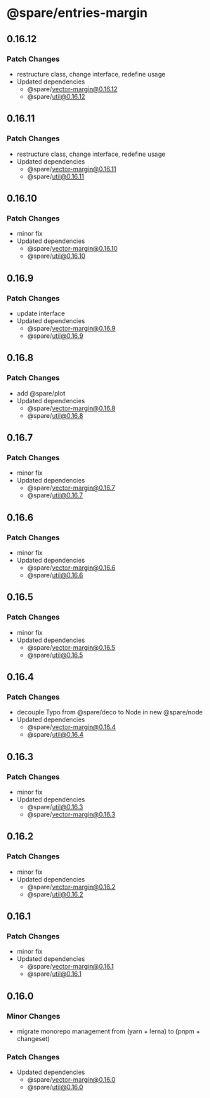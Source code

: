 # @spare/entries-margin

## 0.16.12

### Patch Changes

- restructure class, change interface, redefine usage
- Updated dependencies
  - @spare/vector-margin@0.16.12
  - @spare/util@0.16.12

## 0.16.11

### Patch Changes

- restructure class, change interface, redefine usage
- Updated dependencies
  - @spare/vector-margin@0.16.11
  - @spare/util@0.16.11

## 0.16.10

### Patch Changes

- minor fix
- Updated dependencies
  - @spare/vector-margin@0.16.10
  - @spare/util@0.16.10

## 0.16.9

### Patch Changes

- update interface
- Updated dependencies
  - @spare/vector-margin@0.16.9
  - @spare/util@0.16.9

## 0.16.8

### Patch Changes

- add @spare/plot
- Updated dependencies
  - @spare/vector-margin@0.16.8
  - @spare/util@0.16.8

## 0.16.7

### Patch Changes

- minor fix
- Updated dependencies
  - @spare/vector-margin@0.16.7
  - @spare/util@0.16.7

## 0.16.6

### Patch Changes

- minor fix
- Updated dependencies
  - @spare/vector-margin@0.16.6
  - @spare/util@0.16.6

## 0.16.5

### Patch Changes

- minor fix
- Updated dependencies
  - @spare/vector-margin@0.16.5
  - @spare/util@0.16.5

## 0.16.4

### Patch Changes

- decouple Typo from @spare/deco to Node in new @spare/node
- Updated dependencies
  - @spare/vector-margin@0.16.4
  - @spare/util@0.16.4

## 0.16.3

### Patch Changes

- minor fix
- Updated dependencies
  - @spare/util@0.16.3
  - @spare/vector-margin@0.16.3

## 0.16.2

### Patch Changes

- minor fix
- Updated dependencies
  - @spare/vector-margin@0.16.2
  - @spare/util@0.16.2

## 0.16.1

### Patch Changes

- minor fix
- Updated dependencies
  - @spare/vector-margin@0.16.1
  - @spare/util@0.16.1

## 0.16.0

### Minor Changes

- migrate monorepo management from (yarn + lerna) to (pnpm + changeset)

### Patch Changes

- Updated dependencies
  - @spare/vector-margin@0.16.0
  - @spare/util@0.16.0
